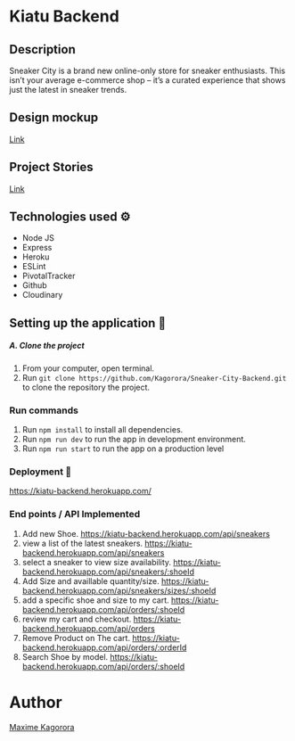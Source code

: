 # Kiatu Backend

## Description
Sneaker City is a brand new online-only store for sneaker enthusiasts. This isn’t your average e-commerce shop – it’s a curated  experience that shows just the latest in sneaker trends. 

## Design mockup 
[Link](https://www.figma.com/file/eFI2af0WfChnCVpV7Y9hPa/kiatu?node-id=0%3A1)

## Project Stories
[Link](https://www.pivotaltracker.com/n/projects/2503110)

## Technologies used :gear:
- Node JS
- Express
- Heroku
- ESLint
- PivotalTracker
- Github
- Cloudinary

## Setting up the application :wrench:

##### A. Clone the project
1. From your computer, open terminal. 
2. Run `git clone https://github.com/Kagorora/Sneaker-City-Backend.git` to clone the repository the project.

### Run commands
1. Run `npm install` to install all dependencies.
2. Run `npm run dev` to run the app in development environment. 
3. Run `npm run start` to run the app on a production level

### Deployment 🚀
https://kiatu-backend.herokuapp.com/

### End points / API Implemented
1. Add new Shoe. https://kiatu-backend.herokuapp.com/api/sneakers
2. view a list of the latest sneakers. https://kiatu-backend.herokuapp.com/api/sneakers
3. select a sneaker to view size availability.  https://kiatu-backend.herokuapp.com/api/sneakers/:shoeId
4. Add Size and availlable quantity/size. https://kiatu-backend.herokuapp.com/api/sneakers/sizes/:shoeId
5. add a specific shoe and size to my cart. https://kiatu-backend.herokuapp.com/api/orders/:shoeId
6. review my cart and checkout.  https://kiatu-backend.herokuapp.com/api/orders
7. Remove Product on The cart.  https://kiatu-backend.herokuapp.com/api/orders/:orderId
8. Search Shoe by model.  https://kiatu-backend.herokuapp.com/api/orders/:shoeId


# Author
[Maxime Kagorora](https://github.com/Kagorora)
